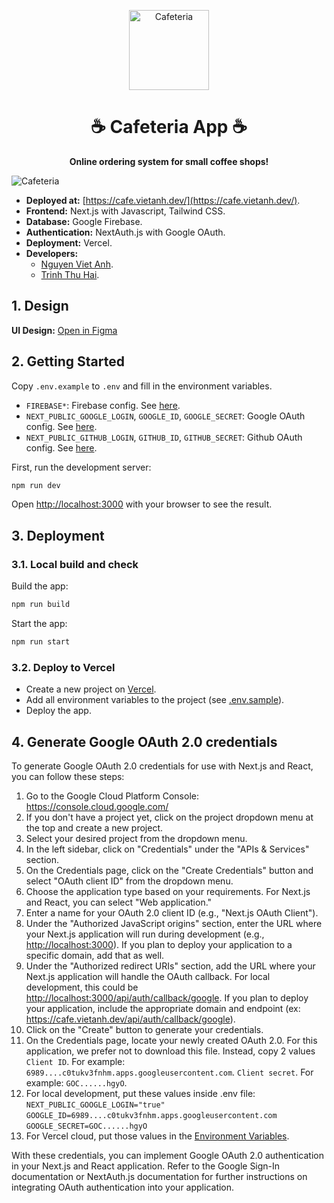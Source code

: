 <p align="center">
  <img alt="Cafeteria" style="width: 128px; max-width: 100%; height: auto;" src="./public/images/icons/icon-128x128.png"/>
  <h1 align="center">☕ Cafeteria App ☕</h1>
  <p align="center" style="font-weight: bold">Online ordering system for small coffee shops!</p>
</p>

<img align="center" alt="Cafeteria" style="max-width: 500px; height: auto;" src="https://github.com/NextCafeteria/cafeteria/assets/18329471/a6c632f4-26ab-4aab-a75a-94b31bfa74f6"/>

- **Deployed at:** [https://cafe.vietanh.dev/](https://cafe.vietanh.dev/).
- **Frontend:** Next.js with Javascript, Tailwind CSS.
- **Database:** Google Firebase.
- **Authentication:** NextAuth.js with Google OAuth.
- **Deployment:** Vercel.
- **Developers:**
  - [Nguyen Viet Anh](https://github.com/vietanhdev).
  - [Trinh Thu Hai](https://github.com/haitt00).

## 1. Design

**UI Design:** [Open in Figma](https://www.figma.com/file/NWU9BqtgXH4WZmBuEWUlVH/Cafeteria?type=design&node-id=0%3A1&t=2CNfDxghbK04aOCP-1)

## 2. Getting Started

Copy `.env.example` to `.env` and fill in the environment variables.

- `FIREBASE*`: Firebase config. See [here](https://firebase.google.com/docs/web/setup#config-object).
- `NEXT_PUBLIC_GOOGLE_LOGIN`, `GOOGLE_ID`, `GOOGLE_SECRET`: Google OAuth config. See [here](https://next-auth.js.org/providers/google).
- `NEXT_PUBLIC_GITHUB_LOGIN`, `GITHUB_ID`, `GITHUB_SECRET`: Github OAuth config. See [here](https://next-auth.js.org/providers/github).

First, run the development server:

```bash
npm run dev
```

Open [http://localhost:3000](http://localhost:3000) with your browser to see the result.

## 3. Deployment

### 3.1. Local build and check

Build the app:

```bash
npm run build
```

Start the app:

```bash
npm run start
```

### 3.2. Deploy to Vercel

- Create a new project on [Vercel](https://vercel.com/).
- Add all environment variables to the project (see [.env.sample](.env.sample)).
- Deploy the app.

## 4. Generate Google OAuth 2.0 credentials

To generate Google OAuth 2.0 credentials for use with Next.js and React, you can follow these steps:

1. Go to the Google Cloud Platform Console: <https://console.cloud.google.com/>
2. If you don't have a project yet, click on the project dropdown menu at the top and create a new project.
3. Select your desired project from the dropdown menu.
4. In the left sidebar, click on "Credentials" under the "APIs & Services" section.
5. On the Credentials page, click on the "Create Credentials" button and select "OAuth client ID" from the dropdown menu.
6. Choose the application type based on your requirements. For Next.js and React, you can select "Web application."
7. Enter a name for your OAuth 2.0 client ID (e.g., "Next.js OAuth Client").
8. Under the "Authorized JavaScript origins" section, enter the URL where your Next.js application will run during development (e.g., <http://localhost:3000>). If you plan to deploy your application to a specific domain, add that as well.
9. Under the "Authorized redirect URIs" section, add the URL where your Next.js application will handle the OAuth callback. For local development, this could be <http://localhost:3000/api/auth/callback/google>. If you plan to deploy your application, include the appropriate domain and endpoint (ex: <https://cafe.vietanh.dev/api/auth/callback/google>).
10. Click on the "Create" button to generate your credentials.
11. On the Credentials page, locate your newly created OAuth 2.0. For this application, we prefer not to download this file. Instead, copy 2 values
    `Client ID`. For example: `6989....c0tukv3fnhm.apps.googleusercontent.com`.
    `Client secret`. For example: `GOC......hgyO`.
12. For local development, put these values inside .env file:
    `NEXT_PUBLIC_GOOGLE_LOGIN="true"`
    `GOOGLE_ID=6989....c0tukv3fnhm.apps.googleusercontent.com`
    `GOOGLE_SECRET=GOC......hgyO`
13. For Vercel cloud, put those values in the [Environment Variables](https://vercel.com/docs/concepts/projects/environment-variables).

With these credentials, you can implement Google OAuth 2.0 authentication in your Next.js and React application. Refer to the Google Sign-In documentation or NextAuth.js documentation for further instructions on integrating OAuth authentication into your application.
